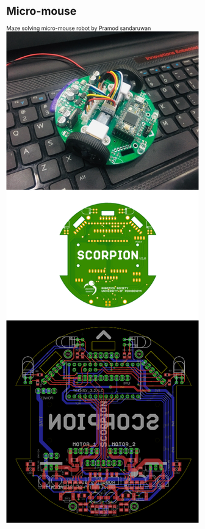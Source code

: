 # Micro-mouse
Maze solving micro-mouse robot by Pramod sandaruwan
<img src="./media/robot.png"/> 
<img src="./media/pcb.png"/> 
<img src="./media/layout.png"/>
